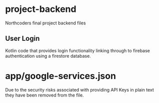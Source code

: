 # project-backend
Northcoders final project backend files

## User Login

Kotlin code that provides login functionality linking through to firebase authentication using a firestore database.

# app/google-services.json

Due to the security risks associated with providing API Keys in plain text they have been removed from the file.

